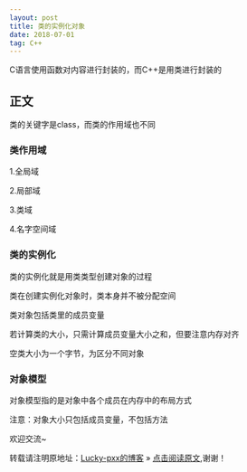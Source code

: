 ```yaml
---
layout: post
title: 类的实例化对象
date: 2018-07-01
tag: C++
---  
```


C语言使用函数对内容进行封装的，而C++是用类进行封装的

## 正文

类的关键字是class，而类的作用域也不同 

### 类作用域

 1.全局域

 2.局部域

 3.类域

 4.名字空间域

### 类的实例化

类的实例化就是用类类型创建对象的过程

类在创建实例化对象时，类本身并不被分配空间

类对象包括类里的成员变量

若计算类的大小，只需计算成员变量大小之和，但要注意内存对齐

空类大小为一个字节，为区分不同对象

### 对象模型

对象模型指的是对象中各个成员在内存中的布局方式 

注意：对象大小只包括成员变量，不包括方法

欢迎交流~
  
转载请注明原地址：[Lucky-pxx的博客](http://www.bingoxin.top) » [点击阅读原文](http://www.bingoxin.top/2018/07/C++%E4%B8%AD%E7%B1%BB%E7%9A%84%E5%AE%9E%E4%BE%8B%E5%8C%96%E5%AF%B9%E8%B1%A1/),谢谢！